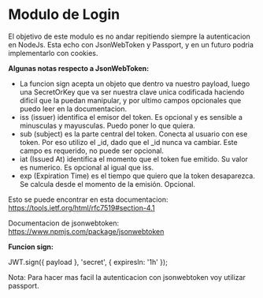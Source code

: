 # Modulo de Login

El objetivo de este modulo es no andar repitiendo siempre la autenticacion en NodeJs. Esta echo con JsonWebToken y Passport, y en un futuro podria implementarlo con cookies.

<b>Algunas notas respecto a JsonWebToken:</b>
- La funcion sign acepta un objeto que dentro va nuestro payload, luego una SecretOrKey que va ser nuestra clave unica codificada haciendo dificil que la puedan manipular, y por ultimo campos opcionales que puedo leer en la documentacion.
- iss (issuer) identifica el emisor del token. Es opcional y es sensible a minusculas y mayusculas. Puedo poner lo que quiera.
- sub (subject) es la parte central del token. Conecta al usuario con ese token. Por eso utilizo el _id, dado que el _id nunca va cambiar. Este campo es requerido, no puede ser opcional.
- iat (Issued At) identifica el momento que el token fue emitido. Su valor es numerico. Es opcional al igual que iss.
- exp (Expiration Time) es el tiempo que quiero que la token desaparezca. Se calcula desde el momento de la emisión. Opcional.

Esto se puede encontrar en esta documentacion: https://tools.ietf.org/html/rfc7519#section-4.1

Documentacion de jsonwebtoken: https://www.npmjs.com/package/jsonwebtoken

<b>Funcion sign:</b>

JWT.sign({
  payload
}, 'secret', { expiresIn: '1h' });

Nota: Para hacer mas facil la autenticacion con jsonwebtoken voy utilizar passport.
